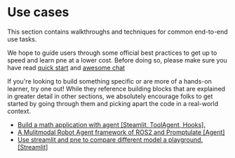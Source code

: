 # Use cases

This section contains walkthroughs and techniques for common end-to-end use tasks.

We hope to guide users through some official best practices to get up to speed and learn pne at a lower cost. Before doing so, please make sure you have read [quick start](get_started/quick_start.md#quick-start) and [awesome chat](use_cases/chat_usage.md)

If you're looking to build something specific or are more of a hands-on learner, try one out! While they reference building blocks that are explained in greater detail in other sections, we absolutely encourage folks to get started by going through them and picking apart the code in a real-world context.

- [Build a math application with agent [Steamlit, ToolAgent, Hooks].](use_cases/build-math-application-with-agent.md)
- [A Mulitmodal Robot Agent framework of ROS2 and Promptulate [Agent]](https://github.com/Undertone0809/Athena)
- [Use streamlit and pne to compare different model a playground. [Streamlit]](https://github.com/Undertone0809/pne-playground-model-comparison)
